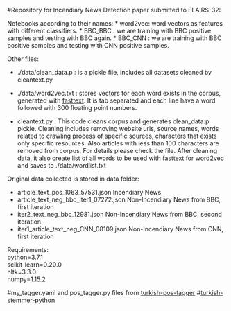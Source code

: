 
#Repository for Incendiary News Detection paper submitted to FLAIRS-32:



Notebooks according to their names:
	* word2vec: word vectors as features with different classifiers.
	* BBC_BBC : we are training with BBC positive samples and testing with BBC again.
	* BBC_CNN : we are training with BBC positive samples and testing with CNN positive samples.


Other files:

* ./data/clean_data.p : is a pickle file, includes all datasets cleaned by cleantext.py

* ./data/word2vec.txt : stores vectors for each word exists in the corpus, generated with [fasttext](https://github.com/facebookresearch/fastText). It is tab separated and each line have a word followed with 300 floating point numbers.

* cleantext.py : This code cleans corpus and generates clean_data.p pickle. Cleaning includes removing website urls, source names, words related to crawling process of specific sources, characters that exists only specific resources. Also articles with less than 100 characters are removed from corpus. For details please check the file. 
After cleaning data, it also create list of all words to be used with fasttext for word2vec and saves to ./data/wordlist.txt

Original data collected is stored in data folder:
* article_text_pos_1063_57531.json        Incendiary News
* article_text_neg_bbc_iter1_07272.json   Non-Incendiary News from BBC, first iteration
* iter2_text_neg_bbc_12981.json           Non-Incendiary News from BBC, second iteration
* iter1_article_text_neg_CNN_08109.json   Non-Incendiary News from CNN, first iteration



Requirements:  
python=3.7.1  
scikit-learn=0.20.0  
nltk=3.3.0  
numpy=1.15.2  

#my_tagger.yaml and pos_tagger.py files from [turkish-pos-tagger](https://github.com/onuryilmaz/turkish-pos-tagger/tree/a889bc2e633561f5050035cd1ffaf91b3ef38fe5) 
#[turkish-stemmer-python](#https://github.com/otuncelli/turkish-stemmer-python/tree/1f60006c023152e46e5704065cdc51e68d63240a)


	
